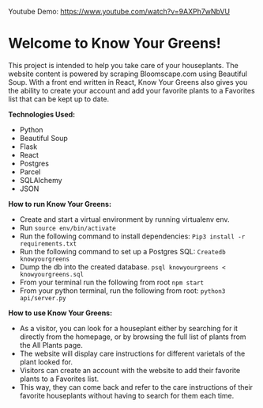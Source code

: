 Youtube Demo: https://www.youtube.com/watch?v=9AXPh7wNbVU
# Welcome to Know Your Greens!
This project is intended to help you take care of your houseplants.
The website content is powered by scraping Bloomscape.com using Beautiful Soup. With a front end written in React, Know Your Greens also gives you the ability to create your account and add your favorite plants to a 
Favorites list that can be kept up to date.

**Technologies Used:**
- Python
- Beautiful Soup
- Flask
- React
- Postgres
- Parcel 
- SQLAlchemy
- JSON

**How to run Know Your Greens:**

- Create and start a virtual environment by running virtualenv env.
- Run `source env/bin/activate`
- Run the following command to install dependencies:
`Pip3 install -r requirements.txt`
- Run the following command to set up a Postgres SQL: 
`Createdb knowyourgreens`
- Dump the db into the created database. 
`psql knowyourgreens < knowyourgreens.sql`
- From your terminal run the following from root
`npm start`
- From your python terminal, run the following from root:
`python3 api/server.py`


**How to use Know Your Greens:**

- As a visitor, you can look for a houseplant either by searching for it directly from the homepage, or by browsing the full list of plants from the All Plants page.
- The website will display care instructions for different varietals of the plant looked for.
- Visitors can create an account with the website to add their favorite plants to a Favorites list.
- This way, they can come back and refer to the care instructions of their favorite houseplants without having to search for them each time.
